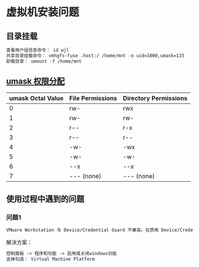 # 虚拟机安装问题

## 目录挂载

```markdown
查看用户组信息命令： id wjl
共享目录挂载命令： vmhgfs-fuse .host:/ /home/mnt -o uid=1000,umask=133
卸载目录： umount -f /home/mnt
```

## [umask 权限分配](https://docs.oracle.com/cd/E19683-01/817-3814/userconcept-95347/index.html)

| umask Octal Value | File Permissions | Directory Permissions |
|-------------------|------------------|-----------------------|
|                 0 | rw-              | rwx                   |
|                 1 | rw-              | rw-                   |
|                 2 | r--              | r-x                   |
|                 3 | r--              | r--                   |
|                 4 | -w-              | -wx                   |
|                 5 | -w-              | -w-                   |
|                 6 | --x              | --x                   |
|                 7 | --- (none)       | --- (none)    |

## 使用过程中遇到的问题

### 问题1

```markdown
VMware Workstation 与 Device/Credential Guard 不兼容。在禁用 Device/Credential Guard 后，可以运行 VMware Workstation。有关更多详细信息，请访问 http://www.vmware.com/go/turnoff_CG_DG
```

解决方案：

```markdown
控制面板 -> 程序和功能 -> 启用或关闭windows功能
去掉勾选： Virtual Machine Platform
```
